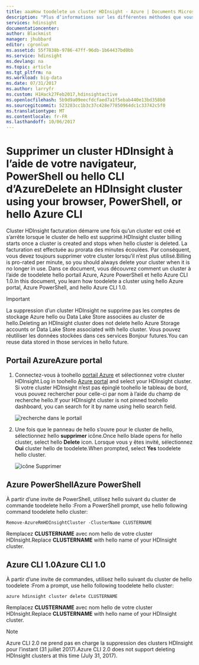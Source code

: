 ```yaml
---
title: aaaHow toodelete un cluster HDInsight - Azure | Documents Microsoft
description: "Plus d’informations sur les différentes méthodes que vous pouvez supprimer un cluster HDInsight de hello."
services: hdinsight
documentationcenter: 
author: Blackmist
manager: jhubbard
editor: cgronlun
ms.assetid: 55f7838b-9786-47ff-96db-1b64437bd0bb
ms.service: hdinsight
ms.devlang: na
ms.topic: article
ms.tgt_pltfrm: na
ms.workload: big-data
ms.date: 07/31/2017
ms.author: larryfr
ms.custom: H1Hack27Feb2017,hdinsightactive
ms.openlocfilehash: 5b9d9a09eecfdcfaed7a1f5ebab440e13bd358b0
ms.sourcegitcommit: 523283cc1b3c37c428e77850964dc1c33742c5f0
ms.translationtype: MT
ms.contentlocale: fr-FR
ms.lasthandoff: 10/06/2017
---
```

# <a name="delete-an-hdinsight-cluster-using-your-browser-powershell-or-hello-azure-cli"></a><span data-ttu-id="db836-103">Supprimer un cluster HDInsight à l’aide de votre navigateur, PowerShell ou hello CLI d’Azure</span><span class="sxs-lookup"><span data-stu-id="db836-103">Delete an HDInsight cluster using your browser, PowerShell, or hello Azure CLI</span></span>

<span data-ttu-id="db836-104">Cluster HDInsight facturation démarre une fois qu’un cluster est créé et s’arrête lorsque le cluster de hello est supprimé.</span><span class="sxs-lookup"><span data-stu-id="db836-104">HDInsight cluster billing starts once a cluster is created and stops when hello cluster is deleted.</span></span> <span data-ttu-id="db836-105">La facturation est effectuée au prorata des minutes écoulées. Par conséquent, vous devez toujours supprimer votre cluster lorsqu’il n’est plus utilisé.</span><span class="sxs-lookup"><span data-stu-id="db836-105">Billing is pro-rated per minute, so you should always delete your cluster when it is no longer in use.</span></span> <span data-ttu-id="db836-106">Dans ce document, vous découvrez comment un cluster à l’aide de toodelete hello portail Azure, Azure PowerShell et hello Azure CLI 1.0.</span><span class="sxs-lookup"><span data-stu-id="db836-106">In this document, you learn how toodelete a cluster using hello Azure portal, Azure PowerShell, and hello Azure CLI 1.0.</span></span>

> [!IMPORTANT]
> <span data-ttu-id="db836-107">La suppression d’un cluster HDInsight ne supprime pas les comptes de stockage Azure hello ou Data Lake Store associées au cluster de hello.</span><span class="sxs-lookup"><span data-stu-id="db836-107">Deleting an HDInsight cluster does not delete hello Azure Storage accounts or Data Lake Store associated with hello cluster.</span></span> <span data-ttu-id="db836-108">Vous pouvez réutiliser les données stockées dans ces services Bonjour futures.</span><span class="sxs-lookup"><span data-stu-id="db836-108">You can reuse data stored in those services in hello future.</span></span>

## <a name="azure-portal"></a><span data-ttu-id="db836-109">Portail Azure</span><span class="sxs-lookup"><span data-stu-id="db836-109">Azure portal</span></span>

1. <span data-ttu-id="db836-110">Connectez-vous à toohello [portail Azure](https://portal.azure.com) et sélectionnez votre cluster HDInsight.</span><span class="sxs-lookup"><span data-stu-id="db836-110">Log in toohello [Azure portal](https://portal.azure.com) and select your HDInsight cluster.</span></span> <span data-ttu-id="db836-111">Si votre cluster HDInsight n’est pas épinglé toohello le tableau de bord, vous pouvez rechercher pour celle-ci par nom à l’aide du champ de recherche hello.</span><span class="sxs-lookup"><span data-stu-id="db836-111">If your HDInsight cluster is not pinned toohello dashboard, you can search for it by name using hello search field.</span></span>
   
    ![recherche dans le portail](./media/hdinsight-delete-cluster/navbar.png)

2. <span data-ttu-id="db836-113">Une fois que le panneau de hello s’ouvre pour le cluster de hello, sélectionnez hello **supprimer** icône.</span><span class="sxs-lookup"><span data-stu-id="db836-113">Once hello blade opens for hello cluster, select hello **Delete** icon.</span></span> <span data-ttu-id="db836-114">Lorsque vous y êtes invité, sélectionnez **Oui** cluster hello de toodelete.</span><span class="sxs-lookup"><span data-stu-id="db836-114">When prompted, select **Yes** toodelete hello cluster.</span></span>
   
    ![icône Supprimer](./media/hdinsight-delete-cluster/deletecluster.png)

## <a name="azure-powershell"></a><span data-ttu-id="db836-116">Azure PowerShell</span><span class="sxs-lookup"><span data-stu-id="db836-116">Azure PowerShell</span></span>

<span data-ttu-id="db836-117">À partir d’une invite de PowerShell, utilisez hello suivant du cluster de commande toodelete hello :</span><span class="sxs-lookup"><span data-stu-id="db836-117">From a PowerShell prompt, use hello following command toodelete hello cluster:</span></span>

    Remove-AzureRmHDInsightCluster -ClusterName CLUSTERNAME

<span data-ttu-id="db836-118">Remplacez **CLUSTERNAME** avec nom hello de votre cluster HDInsight.</span><span class="sxs-lookup"><span data-stu-id="db836-118">Replace **CLUSTERNAME** with hello name of your HDInsight cluster.</span></span>

## <a name="azure-cli-10"></a><span data-ttu-id="db836-119">Azure CLI 1.0</span><span class="sxs-lookup"><span data-stu-id="db836-119">Azure CLI 1.0</span></span>

<span data-ttu-id="db836-120">À partir d’une invite de commandes, utilisez hello suivant du cluster de hello toodelete :</span><span class="sxs-lookup"><span data-stu-id="db836-120">From a prompt, use hello following toodelete hello cluster:</span></span>

    azure hdinsight cluster delete CLUSTERNAME

<span data-ttu-id="db836-121">Remplacez **CLUSTERNAME** avec nom hello de votre cluster HDInsight.</span><span class="sxs-lookup"><span data-stu-id="db836-121">Replace **CLUSTERNAME** with hello name of your HDInsight cluster.</span></span>

> [!NOTE]
> <span data-ttu-id="db836-122">Azure CLI 2.0 ne prend pas en charge la suppression des clusters HDInsight pour l’instant (31 juillet 2017).</span><span class="sxs-lookup"><span data-stu-id="db836-122">Azure CLI 2.0 does not support deleting HDInsight clusters at this time (July 31, 2017).</span></span>